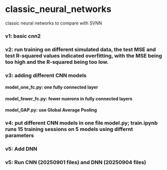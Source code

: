 # classic\_neural\_networks

classic neural networks to compare with SVNN

### v1: basic cnn2

### v2: run training on different simulated data, the test MSE and test R-squared values indicated overfitting, with the MSE being too high and the R-squared being too low.

### v3: adding different CNN models

#### model\_one\_fc.py: one fully connected layer

#### model\_fewer\_fc.py: fewer nuerons in fully connected layers

#### model\_GAP.py: use Global Average Pooling

### v4: put different CNN models in one file model.py; train.ipynb runs 15 training sessions on 5 models using differnt parameters

### v5: Add DNN

### v5: Run CNN (20250901 files) and DNN (20250904 files) 

